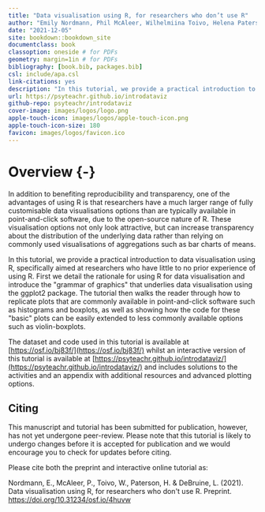 ```yaml
--- 
title: "Data visualisation using R, for researchers who don’t use R"
author: "Emily Nordmann, Phil McAleer, Wilhelmiina Toivo, Helena Paterson, Lisa DeBruine"
date: "2021-12-05"
site: bookdown::bookdown_site
documentclass: book
classoption: oneside # for PDFs
geometry: margin=1in # for PDFs
bibliography: [book.bib, packages.bib]
csl: include/apa.csl
link-citations: yes
description: "In this tutorial, we provide a practical introduction to data visualisation using R, specifically aimed at researchers who have little to no prior experience of using R."
url: https://psyteachr.github.io/introdataviz
github-repo: psyteachr/introdataviz 
cover-image: images/logos/logo.png
apple-touch-icon: images/logos/apple-touch-icon.png 
apple-touch-icon-size: 180
favicon: images/logos/favicon.ico 
---
```





# Overview {-}

In addition to benefiting reproducibility and transparency, one of the advantages of using R is that researchers have a much larger range of fully customisable data visualisations options than are typically available in point-and-click software, due to the open-source nature of R. These visualisation options not only look attractive, but can increase transparency about the distribution of the underlying data rather than relying on commonly used visualisations of aggregations such as bar charts of means. 

In this tutorial, we provide a practical introduction to data visualisation using R, specifically aimed at researchers who have little to no prior experience of using R. First we detail the rationale for using R for data visualisation and introduce the "grammar of graphics" that underlies data visualisation using the ggplot2 package. The tutorial then walks the reader through how to replicate plots that are commonly available in point-and-click software such as histograms and boxplots, as well as showing how the code for these "basic" plots can be easily extended to less commonly available options such as violin-boxplots. 

The dataset and code used in this tutorial is available at [https://osf.io/bj83f/](https://osf.io/bj83f/) whilst an interactive version of this tutorial is available at [https://psyteachr.github.io/introdataviz/](https://psyteachr.github.io/introdataviz/) and includes solutions to the activities and an appendix with additional resources and advanced plotting options. 

## Citing

This manuscript and tutorial has been submitted for publication, however, has not yet undergone peer-review. Please note that this tutorial is likely to undergo changes before it is accepted for publication and we would encourage you to check for updates before citing. 

Please cite both the preprint and interactive online tutorial as: 

Nordmann, E., McAleer, P., Toivo, W., Paterson, H. & DeBruine, L. (2021). Data visualisation using R, for researchers who don't use R. Preprint. https://doi.org/10.31234/osf.io/4huvw
